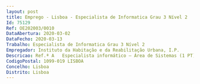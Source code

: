 ```yaml
--- 
layout: post
title: Emprego - Lisboa - Especialista de Informatica Grau 3 Nível 2
Id: 75129
Ref: OE202003/0010
DataAbertura: 2020-03-02
DataFecho: 2020-03-13
Trabalho: Especialista de Informatica Grau 3 Nível 2
Empregador: Instituto da Habitação e da Reabilitação Urbana, I.P.
Descricao: Ref.ª A   Especialista informático – Área de Sistemas (1 PT)Âmbito das funções Os candidatos devem possuir, para além da habilitação mínima correspondente ao grau de licenciatura, o seguinte perfil a) Assegurar as operações de gestão e administração dos sistemas Linux e Windows da arquitetura tecnológica respeitando as políticas, procedimentos e orientações internas b) Instalar, manter, configurar e efetuar o Fine Tuning de sistemas Linux e Windows da infraestrutura tecnológica c) Estabelecer e testar as soluções de continuidade de negócio para os sistemas Linux e Windows d) Monitorizar a disponibilidade dos componentes de serviço (sistemas Linux e Windows) e) Gerir os ambientes de Virtualização de servidores, envolvendo a configuração base dos Sistemas Operativos e sua ligação a estruturas de Storage corporativo do tipo Unificado e à rede informática do IHRU f) Executar e controlar a passagem nos vários ambientes (produção, qualidade, desenvolvimento) das entregas, definir planos de rollback e executar testes g) Apoiar a equipa de 1ª linha de suporte na investigação, diagnóstico e resolução de incidentes h) Investigar, diagnosticar e resolver as causas de problemas de sistemas aplicacionais i) Efetuar a gestão proactiva na deteção e resolução de problemas de sistemas aplicacionais j) Apoiar na definição das políticas e planos de monitorização.Ref.ª B   Especialista informático – Área de desenvolvimento (1 PT) Âmbito das funções k) Acompanhar a execução dos projetos em curso, garantindo a disponibilidade e aplicação dos recursos previstos no plano do projecto serviço l) Manter o bom funcionamento dos Sistemas de Informação m) Levantar, junto dos Utilizadores do negócio, as necessidades de novos desenvolvimentos n) Garantir a implementação de alguns dos novos requisitos identificados o) Elaborar e atualizar a documentação dos Sistemas de Informação p) Verificar o bom funcionamento do Sistema de Informação, mediante a realização de testes de qualidade e de aceitação q) Colaborar com os programadores na implementação r) Participar na avaliação de necessidades de aquisição de serviços para o IHRU, s) Procurar soluções informáticas para as mesmas, t) Contactar com fornecedores e analisa propostas, u) Elaborar cadernos de requisitos e verificar o estado dos produtos ou serviços adquiridos v) Realizar outras atividades, não especificadas atrás, necessárias à prossecução dos objetivos do IHRU.
CodigoPostal: 1099-019 LISBOA
Concelho: Lisboa
Distrito: Lisboa
--- 
```

